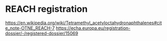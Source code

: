 # REACH registration 
https://en.wikipedia.org/wiki/Tetramethyl_acetyloctahydronaphthalenes#cite_note-OTNE_REACH-7
https://echa.europa.eu/registration-dossier/-/registered-dossier/15069
